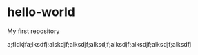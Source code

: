 # hello-world
My first repository


a;fldkjfa;lksdfj;alskdjf;alksdjf;alksdjf;alksdjf;alksdjf;alksdjf;alksdfj
